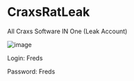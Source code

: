 # CraxsRatLeak
All Craxs Software IN One (Leak Account)


![image](https://github.com/Birlon/CraxsRat-v4-Last/assets/135302487/3c99b697-b908-49c8-99d5-bd6232e74525)


Login: Freds

Password: Freds
